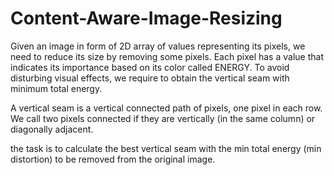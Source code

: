# Content-Aware-Image-Resizing
Given an image in form of 2D array of values representing its pixels, we need to reduce its size by removing some pixels. Each pixel has a value that indicates its importance based on its color called ENERGY. To avoid disturbing visual effects, we require to obtain the vertical seam with minimum total energy. 

A vertical seam is a vertical connected path of pixels, one pixel in each row. We call two pixels connected if they are vertically (in the same column) or diagonally adjacent.

the task is to calculate the best vertical seam with the min total energy (min distortion) to be removed from the original image.
